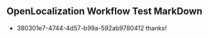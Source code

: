 ## OpenLocalization Workflow Test MarkDown
* 380301e7-4744-4d57-b99a-592ab9780412 thanks!

<!--HONumber=Aug16_HO5-->


